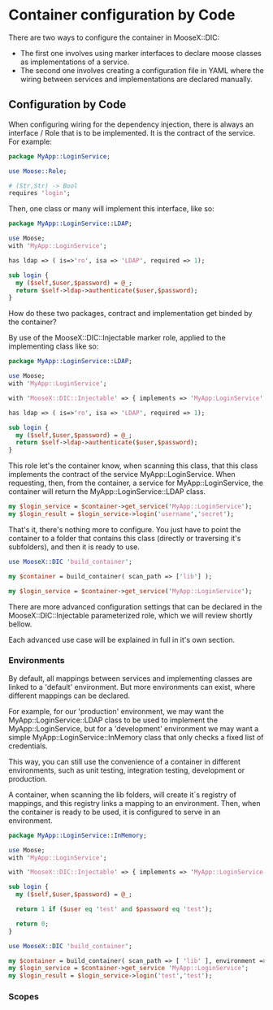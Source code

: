 # Container configuration by Code

There are two ways to configure the container in MooseX::DIC:

- The first one involves using marker interfaces to declare moose classes as
implementations of a service.
- The second one involves creating a configuration file in YAML where the wiring
between services and implementations are declared manually.

## Configuration by Code

When configuring wiring for the dependency injection, there is always an interface
/ Role that is to be implemented. It is the contract of the service. For example:

```perl
package MyApp::LoginService;

use Moose::Role;

# (Str,Str) -> Bool
requires 'login';
```

Then, one class or many will implement this interface, like so:

```perl
package MyApp::LoginService::LDAP;

use Moose;
with 'MyApp::LoginService';

has ldap => ( is=>'ro', isa => 'LDAP', required => 1);

sub login {
  my ($self,$user,$password) = @_;
  return $self->ldap->authenticate($user,$password);
}
```

How do these two packages, contract and implementation get binded by the container?

By use of the MooseX::DIC::Injectable marker role, applied to the implementing class
like so:

```perl
package MyApp::LoginService::LDAP;

use Moose;
with 'MyApp::LoginService';

with 'MooseX::DIC::Injectable' => { implements => 'MyApp:LoginService' }

has ldap => ( is=>'ro', isa => 'LDAP', required => 1);

sub login {
  my ($self,$user,$password) = @_;
  return $self->ldap->authenticate($user,$password);
}
```

This role let's the container know, when scanning this class, that this class 
implements the contract of the service MyApp::LoginService. When requesting,
then, from the container, a service for MyApp::LoginService, the container
will return the MyApp::LoginService::LDAP class.

```perl
my $login_service = $container->get_service('MyApp::LoginService');
my $login_result = $login_service->login('username','secret');
```

That's it, there's nothing more to configure. You just have to point the
container to a folder that contains this class (directly or traversing it's
subfolders), and then it is ready to use.

```perl
use MooseX::DIC 'build_container';

my $container = build_container( scan_path => ['lib'] );

my $login_service = $container->get_service('MyApp::LoginService');
```

There are more advanced configuration settings that can be declared in the
MooseX::DIC::Injectable parameterized role, which we will review shortly bellow.

Each advanced use case will be explained in full in it's own section.

### Environments

By default, all mappings between services and implementing classes are linked to
a 'default' environment. But more environments can exist, where different mappings
can be declared.

For example, for our 'production' environment, we may want the MyApp::LoginService::LDAP
class to be used to implement the MyApp::LoginService, but for a 'development' environment
we may want a simple MyApp::LoginService::InMemory class that only checks a fixed list
of credentials.

This way, you can still use the convenience of a container in different environments, such
as unit testing, integration testing, development or production.

A container, when scanning the lib folders, will create it´s registry of mappings, and this
registry links a mapping to an environment. Then, when the container is ready to be used, it 
is configured to serve in an environment.

```perl
package MyApp::LoginService::InMemory;

use Moose;
with 'MyApp::LoginService';

with 'MooseX::DIC::Injectable' => { implements => 'MyApp::LoginService', environment=>'development' };

sub login {
  my ($self,$user,$password) = @_;

  return 1 if ($user eq 'test' and $password eq 'test');

  return 0;
}
```

```perl
use MooseX::DIC 'build_container';

my $container = build_container( scan_path => [ 'lib' ], environment => [ 'development' ] );
my $login_service = $container->get_service 'MyApp::LoginService';
my $login_result = $login_service->login('test','test');
```

### Scopes
